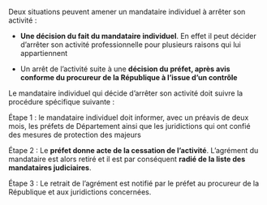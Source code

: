 Deux situations peuvent amener un mandataire individuel à arrêter son activité :
<br/>

- **Une décision du fait du mandataire individuel**. En effet il peut décider d’arrêter son activité professionnelle pour plusieurs raisons qui lui appartiennent

- Un arrêt de l’activité suite à une **décision du préfet, après avis conforme du procureur de la République à l’issue d’un contrôle**

Le mandataire individuel qui décide d’arrêter son activité doit suivre la procédure spécifique suivante :
<br/>

Étape 1 : le mandataire individuel doit informer, avec un préavis de deux mois, les préfets de Département ainsi que les juridictions qui ont confié des mesures de protection des majeurs
<br/>

Étape 2 : Le **préfet donne acte de la cessation de l’activité**. L’agrément du mandataire est alors retiré et il est par conséquent **radié de la liste des mandataires judiciaires**.
<br/>

Étape 3 : Le retrait de l’agrément est notifié par le préfet au procureur de la République et aux juridictions concernées.
